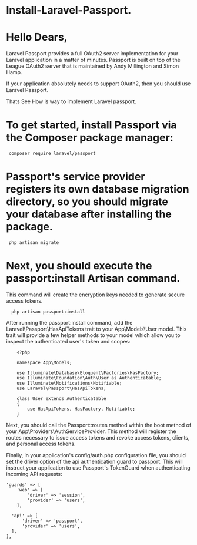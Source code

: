 # Install-Laravel-Passport.

# Hello Dears,

Laravel Passport provides a full OAuth2 server implementation for your Laravel application in a matter of minutes. Passport is built on top of the League OAuth2 server that is maintained by Andy Millington and Simon Hamp.

If your application absolutely needs to support OAuth2, then you should use Laravel Passport.

Thats See How is way to implement Laravel passport.


# To get started, install Passport via the Composer package manager:
     
     composer require laravel/passport
     
# Passport's service provider registers its own database migration directory, so you should migrate your database after installing the package. 
      
     php artisan migrate

# Next, you should execute the passport:install Artisan command.
This command will create the encryption keys needed to generate secure access tokens.
      
      php artisan passport:install 
      
After running the passport:install command, add the Laravel\Passport\HasApiTokens trait to your App\Models\User model. This trait will provide a few helper methods to your model which allow you to inspect the authenticated user's token and scopes:

        <?php

        namespace App\Models;

        use Illuminate\Database\Eloquent\Factories\HasFactory;
        use Illuminate\Foundation\Auth\User as Authenticatable;
        use Illuminate\Notifications\Notifiable;
        use Laravel\Passport\HasApiTokens;

        class User extends Authenticatable
        {
            use HasApiTokens, HasFactory, Notifiable;
        }

Next, you should call the Passport::routes method within the boot method of your App\Providers\AuthServiceProvider. This method will register the routes necessary to issue access tokens and revoke access tokens, clients, and personal access tokens.

Finally, in your application's config/auth.php configuration file, you should set the driver option of the api authentication guard to passport. This will instruct your application to use Passport's TokenGuard when authenticating incoming API requests:

    'guards' => [
        'web' => [
            'driver' => 'session',
            'provider' => 'users',
        ],

      'api' => [
          'driver' => 'passport',
          'provider' => 'users',
      ],
    ],
